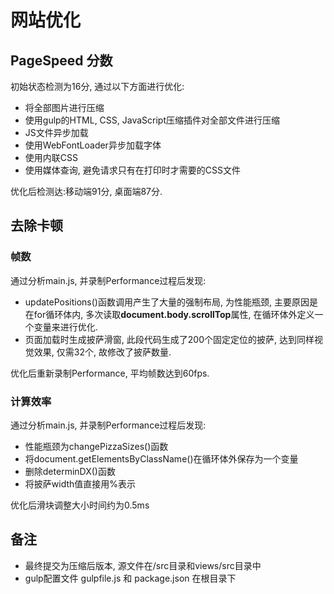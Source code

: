 # 网站优化

## PageSpeed 分数

初始状态检测为16分, 通过以下方面进行优化:

* 将全部图片进行压缩
* 使用gulp的HTML, CSS, JavaScript压缩插件对全部文件进行压缩
* JS文件异步加载
* 使用WebFontLoader异步加载字体
* 使用内联CSS
* 使用媒体查询, 避免请求只有在打印时才需要的CSS文件

优化后检测达:移动端91分, 桌面端87分.

## 去除卡顿

### 帧数

通过分析main.js, 并录制Performance过程后发现:

* updatePositions()函数调用产生了大量的强制布局, 为性能瓶颈, 主要原因是在for循环体内, 多次读取**document.body.scrollTop**属性, 在循环体外定义一个变量来进行优化.
* 页面加载时生成披萨滑窗, 此段代码生成了200个固定定位的披萨, 达到同样视觉效果, 仅需32个, 故修改了披萨数量.

优化后重新录制Performance, 平均帧数达到60fps.

### 计算效率
通过分析main.js, 并录制Performance过程后发现:

* 性能瓶颈为changePizzaSizes()函数
* 将document.getElementsByClassName()在循环体外保存为一个变量
* 删除determinDX()函数
* 将披萨width值直接用%表示

优化后滑块调整大小时间约为0.5ms

## 备注
* 最终提交为压缩后版本, 源文件在/src目录和views/src目录中
* gulp配置文件 gulpfile.js 和 package.json 在根目录下
